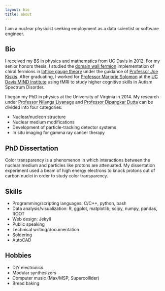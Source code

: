 ```yaml
---
layout: bio
title: about
---
```

I am a nuclear physicist seeking employment as a data scientist or software engineer.

## Bio
I received my BS in physics and mathematics from UC Davis in 2012.
For my senior honors thesis, I studied the [domain wall fermion](https://arxiv.org/abs/hep-lat/9206013) implementation of chiral fermions in [lattice gauge theory](https://arxiv.org/abs/hep-lat/0012005) under the guidance of [Professor Joe Kiskis](http://kiskis.physics.ucdavis.edu/kiskis_hp.html).
After graduating, I worked for [Professor Marjorie Solomon](https://health.ucdavis.edu/team/search/861/marjorie-solomon---clinical-psychology---psychiatry-sacramento) at the [UC Davis MIND Institute](https://health.ucdavis.edu/mindinstitute/) using fMRI to study higher cognitive skills in Autism Spectrum Disorder.

I began my PhD in physics at the University of Virginia in 2014.
My research under [Professor Nilanga Liyanage](http://www.phys.virginia.edu/People/personal.asp?UID=nl8n) and [Professor Dipangkar Dutta](http://dd285.physics.msstate.edu) can be divided into four categories:
- Nuclear/nucleon structure
- Nuclear medium modifications
- Development of particle-tracking detector systems
- In situ imaging for gamma ray cancer therapy

## PhD Dissertation
Color transparency is a phenomenon in which interactions between the nuclear medium and particles like protons are attenuated.
My dissertation experiment used a beam of high energy electrons to knock protons out of carbon nuclei in order to study color transparency.


## Skills
- Programming/scripting languages: C/C++, python, bash
- Data analysis/visualization: R, ggplot, matplotlib, scipy, numpy, pandas, ROOT
- Web design: Jekyll
- Public speaking
- Technical writing/documentation
- Soldering
- AutoCAD

## Hobbies
- DIY electronics
- Modular synthesizers
- Computer music (Max/MSP, Supercollider)
- Bread baking
